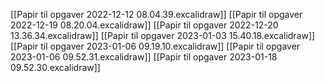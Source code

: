 [[Papir til opgaver 2022-12-12 08.04.39.excalidraw]]
[[Papir til opgaver 2022-12-19 08.20.04.excalidraw]]
[[Papir til opgaver 2022-12-20 13.36.34.excalidraw]]
[[Papir til opgaver 2023-01-03 15.40.18.excalidraw]]
[[Papir til opgaver 2023-01-06 09.19.10.excalidraw]]
[[Papir til opgaver 2023-01-06 09.52.31.excalidraw]]
[[Papir til opgaver 2023-01-18 09.52.30.excalidraw]]
